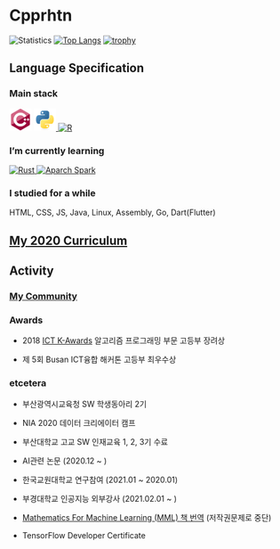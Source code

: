 # Cpprhtn

![Statistics](https://github-readme-stats.vercel.app/api?username=cpprhtn&show_icons=true)
[![Top Langs](https://github-readme-stats.vercel.app/api/top-langs/?username=cpprhtn&layout=compact&langs_count=8)](https://github.com/anuraghazra/github-readme-stats)
[![trophy](https://github-profile-trophy.vercel.app/?username=cpprhtn&theme=chalk&row=1&column=7)](https://github.com/ryo-ma/github-profile-trophy)
<!--[![Solved.ac Profile](http://mazassumnida.wtf/api/generate_badge?boj=xkzl9830)](https://solved.ac/xkzl9830)-->

## Language Specification

### Main stack

<a href="" target="_blank"> <img src="https://raw.githubusercontent.com/devicons/devicon/master/icons/cplusplus/cplusplus-original.svg" alt="cplusplus" width="40" height="40"/></a> <a href="" target="_blank"> <img src="https://raw.githubusercontent.com/devicons/devicon/master/icons/python/python-original.svg" alt="python" width="40" height="40"/> </a><a href="" target="_blank"> <img src="https://upload.wikimedia.org/wikipedia/commons/7/7f/Eo_circle_light-blue_letter-r.svg" alt="R" width="40" height="40"/> </a> 
### I’m currently learning
<a href="" target="_blank"> <img src="https://upload.wikimedia.org/wikipedia/commons/d/d5/Rust_programming_language_black_logo.svg" alt="Rust" width="40" height="40" style="border: 1 solid white"/> </a> <a href="" target="_blank"> <img src="https://upload.wikimedia.org/wikipedia/commons/f/f3/Apache_Spark_logo.svg" alt="Aparch Spark" width="60" height="40" style="border: 1 solid white"/> </a>



### I studied for a while

HTML, CSS, JS, Java, Linux, Assembly, Go, Dart(Flutter)

## [My 2020 Curriculum](./Curriculum.md)

## Activity
### [My Community](Community.md)

### Awards
- 2018 [ICT K-Awards](http://kise.or.kr/new/s2/s2_19.php) 알고리즘 프로그래밍 부문 고등부 장려상

- 제 5회 Busan ICT융합 해커톤 고등부 최우수상



### etcetera

- 부산광역시교육청 SW 학생동아리 2기

- NIA 2020 데이터 크리에이터 캠프

- 부산대학교 고교 SW 인재교육 1, 2, 3기 수료

- AI관련 논문 (2020.12 ~ )

- 한국교원대학교 연구참여 (2021.01 ~ 2020.01)

- 부경대학교 인공지능 외부강사 (2021.02.01 ~ )

- [Mathematics For Machine Learning (MML) 책 번역](https://cpprhtn.github.io/2021-04-30/mml-translation) (저작권문제로 중단)

- TensorFlow Developer Certificate


